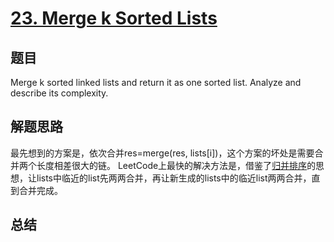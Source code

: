 # [23. Merge k Sorted Lists](https://leetcode-cn.com/problems/merge-k-sorted-lists/)

## 题目
Merge k sorted linked lists and return it as one sorted list. Analyze and describe its complexity.

## 解题思路
最先想到的方案是，依次合并res=merge(res, lists[i])，这个方案的坏处是需要合并两个长度相差很大的链。
LeetCode上最快的解决方法是，借鉴了[归并排序](https://zh.wikipedia.org/wiki/%E5%BD%92%E5%B9%B6%E6%8E%92%E5%BA%8F)的思想，让lists中临近的list先两两合并，再让新生成的lists中的临近list两两合并，直到合并完成。

## 总结
